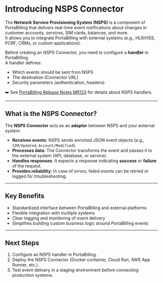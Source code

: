 # Introducing NSPS Connector

The **Network Service Provisioning System (NSPS)** is a component of PortaBilling that delivers real-time event notifications about changes in customer accounts, services, SIM cards, balances, and more.  
It allows you to integrate PortaBilling with external systems (e.g., HLR/HSS, PCRF, CRMs, or custom applications).

Before creating an NSPS Connector, you need to configure a **handler** in PortaBilling.  
A handler defines:

- Which events should be sent from NSPS
- The destination (Connector URL)
- Security parameters (authentication, headers)

➡️ See [PortaBilling Release Notes MR123](https://docs.portaone.com/docs/mr123-what-is-new) for details about NSPS handlers.

---

## What is the NSPS Connector?

The **NSPS Connector** acts as an **adapter** between NSPS and your external system:

- **Receives events**: NSPS sends enriched JSON event objects (e.g., `SIM/Updated`, `Account/Modified`).
- **Processes data**: The Connector transforms the event and passes it to the external system (API, database, or service).
- **Handles responses**: It expects a response indicating **success** or **failure** of the request.
- **Provides reliability**: In case of errors, failed events can be retried or logged for troubleshooting.

---

## Key Benefits

- Standardized interface between PortaBilling and external platforms
- Flexible integration with multiple systems
- Clear logging and monitoring of event delivery
- Simplifies building custom business logic around PortaBilling events

---

## Next Steps

1. Configure an NSPS handler in PortaBilling.
2. Deploy the NSPS Connector (Docker container, Cloud Run, AWS App Runner, etc.).
3. Test event delivery in a staging environment before connecting production systems.
